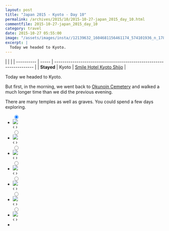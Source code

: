 ```yaml
---
layout: post
title: "Japan 2015 - Kyoto - Day 10"
permalink: /archives/2015/10/2015-10-27-japan_2015_day_10.html
commentfile: 2015-10-27-japan_2015_day_10
category: travel
date: 2015-10-27 05:55:00
image: "/assets/images/insta//12139632_1604681156461174_574101936_n_17845006906047535.jpg"
excerpt: |
  Today we headed to Kyoto.
---
```


|            |       |
| ---------- | ----- | -------------------------------------------------------------------- |
| **Stayed** | Kyoto | [Smile Hotel Kyoto Shijo](https://maps.app.goo.gl/pjVHpfHsrZjjza9B9) |

Today we headed to Kyoto.

But first, in the morning, we went back to [Okunoin Cemetery](https://maps.app.goo.gl/EfoUr9iPw1HXoQSn6) and walked a much longer time than we did the previous evening.

There are many temples as well as graves. You could spend a few days exploring.

<ul class="slides">
    <input type="radio" name="radio-btn" id="img-1" checked="checked" />
    <li class="slide-container">
        <div class="slide">
          <a href="/assets/images/insta//12145324_1650270528562042_988082592_n_17845022785047535.jpg"><img src="/assets/images/insta//12145324_1650270528562042_988082592_n_17845022785047535.jpg" /></a>
        </div>			
    	<div class="nav">
      	     <label for="img-7" class="prev">&#x2039;</label>
      	     <label for="img-2" class="next">&#x203a;</label>
    	 </div>
    </li>    <input type="radio" name="radio-btn" id="img-2"  />
    <li class="slide-container">
        <div class="slide">
          <a href="/assets/images/insta//12106040_1631407337128171_482883883_n_17845022800047535.jpg"><img src="/assets/images/insta//12106040_1631407337128171_482883883_n_17845022800047535.jpg" /></a>
        </div>			
    	<div class="nav">
      	     <label for="img-1" class="prev">&#x2039;</label>
      	     <label for="img-3" class="next">&#x203a;</label>
    	 </div>
    </li>    <input type="radio" name="radio-btn" id="img-3"  />
    <li class="slide-container">
        <div class="slide">
          <a href="/assets/images/insta//12139719_724379704361868_913195128_n_17845022842047535.jpg"><img src="/assets/images/insta//12139719_724379704361868_913195128_n_17845022842047535.jpg" /></a>
        </div>			
    	<div class="nav">
      	     <label for="img-2" class="prev">&#x2039;</label>
      	     <label for="img-4" class="next">&#x203a;</label>
    	 </div>
    </li>    <input type="radio" name="radio-btn" id="img-4"  />
    <li class="slide-container">
        <div class="slide">
          <a href="/assets/images/insta//12142312_876021379119107_601717083_n_17845022851047535.jpg"><img src="/assets/images/insta//12142312_876021379119107_601717083_n_17845022851047535.jpg" /></a>
        </div>			
    	<div class="nav">
      	     <label for="img-3" class="prev">&#x2039;</label>
      	     <label for="img-5" class="next">&#x203a;</label>
    	 </div>
    </li>    <input type="radio" name="radio-btn" id="img-5"  />
    <li class="slide-container">
        <div class="slide">
          <a href="/assets/images/insta//12071192_471243909723211_827448570_n_17845022872047535.jpg"><img src="/assets/images/insta//12071192_471243909723211_827448570_n_17845022872047535.jpg" /></a>
        </div>			
    	<div class="nav">
      	     <label for="img-4" class="prev">&#x2039;</label>
      	     <label for="img-6" class="next">&#x203a;</label>
    	 </div>
    </li>    <input type="radio" name="radio-btn" id="img-6"  />
    <li class="slide-container">
        <div class="slide">
          <a href="/assets/images/insta//12145033_404386469758800_2038757854_n_17845006888047535.jpg"><img src="/assets/images/insta//12145033_404386469758800_2038757854_n_17845006888047535.jpg" /></a>
        </div>			
    	<div class="nav">
      	     <label for="img-5" class="prev">&#x2039;</label>
      	     <label for="img-7" class="next">&#x203a;</label>
    	 </div>
    </li>
    <input type="radio" name="radio-btn" id="img-7" />
    <li class="slide-container">
        <div class="slide">
          <a href="/assets/images/insta//12139632_1604681156461174_574101936_n_17845006906047535.jpg"><img src="/assets/images/insta//12139632_1604681156461174_574101936_n_17845006906047535.jpg" /></a>
        </div>
    	<div class="nav">
      	     <label for="img-6" class="prev">&#x2039;</label>
      	     <label for="img-1" class="next">&#x203a;</label>
    	 </div>
    </li>
  <li class="nav-dots">
      <label for="img-1" class="nav-dot" id="img-dot-1"></label>
      <label for="img-2" class="nav-dot" id="img-dot-2"></label>
      <label for="img-3" class="nav-dot" id="img-dot-3"></label>
      <label for="img-4" class="nav-dot" id="img-dot-4"></label>
      <label for="img-5" class="nav-dot" id="img-dot-5"></label>
      <label for="img-6" class="nav-dot" id="img-dot-6"></label>
      <label for="img-7" class="nav-dot" id="img-dot-7"></label>
  </li>
</ul>
